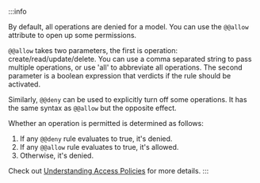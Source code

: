 :::info

By default, all operations are denied for a model. You can use the `@@allow` attribute to open up some permissions.

`@@allow` takes two parameters, the first is operation: create/read/update/delete. You can use a comma separated string to pass multiple operations, or use 'all' to abbreviate all operations. The second parameter is a boolean expression that verdicts if the rule should be activated.

Similarly, `@@deny` can be used to explicitly turn off some operations. It has the same syntax as `@@allow` but the opposite effect.

Whether an operation is permitted is determined as follows:

1. If any `@@deny` rule evaluates to true, it's denied.
2. If any `@@allow` rule evaluates to true, it's allowed.
3. Otherwise, it's denied.

Check out [Understanding Access Policies](/docs/the-complete-guide/part1/access-policy) for more details.
:::
